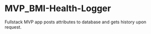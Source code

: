 # MVP_BMI-Health-Logger
Fullstack MVP app posts attributes to database and gets history upon request.
